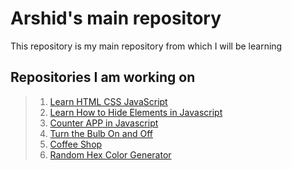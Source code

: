 # Arshid's main repository

This repository is my main repository from which I will  be learning

## Repositories I am working on

> 1. [Learn HTML CSS JavaScript](https://github.com/CodeWith-Arsh/learn-html-css-javascript)
> 2. [Learn How to Hide Elements in Javascript](https://codewith-arsh.github.io/Fs-hide-elements/src/)
> 3. [Counter APP in Javascript](https://codewith-arsh.github.io/counter-app/src/)
> 4. [Turn the Bulb On and Off](https://codewith-arsh.github.io/bulb-on-off/src/)
> 5. [Coffee Shop](https://codewith-arsh.github.io/hcg-topnavbar/src/)
> 6. [Random Hex Color Generator](https://codewith-arsh.github.io/color-hexa-generator/src/)